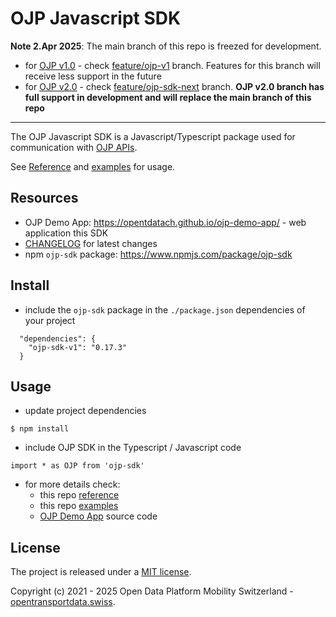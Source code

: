 # OJP Javascript SDK

**Note 2.Apr 2025**: The main branch of this repo is freezed for development.

- for [OJP v1.0](https://opentransportdata.swiss/en/cookbook/open-journey-planner-ojp/) - check [feature/ojp-v1](https://github.com/openTdataCH/ojp-js/tree/feature/ojp-v1) branch. Features for this branch will receive less support in the future
- for [OJP v2.0](https://opentransportdata.swiss/en/cookbook/open-journey-planner-ojp/) - check [feature/ojp-sdk-next](https://github.com/openTdataCH/ojp-js/tree/feature/ojp-sdk-next) branch. **OJP v2.0 branch has full support in development and will replace the main branch of this repo**

----

The OJP Javascript SDK is a Javascript/Typescript package used for communication with [OJP APIs](https://opentransportdata.swiss/en/cookbook/open-journey-planner-ojp/).

See [Reference](./docs/reference.md) and [examples](./examples/) for usage.

## Resources

- OJP Demo App: https://opentdatach.github.io/ojp-demo-app/ - web application this SDK
- [CHANGELOG](./CHANGELOG.md) for latest changes
- npm `ojp-sdk` package: https://www.npmjs.com/package/ojp-sdk

## Install

- include the `ojp-sdk` package in the `./package.json` dependencies of your project 
```
  "dependencies": {
    "ojp-sdk-v1": "0.17.3"
  }
```

## Usage

- update project dependencies
```
$ npm install
```

- include OJP SDK in the Typescript / Javascript code
```
import * as OJP from 'ojp-sdk'
```

- for more details check:
  - this repo [reference](./docs/reference.md)
  - this repo [examples](./examples/)
  - [OJP Demo App](https://github.com/openTdataCH/ojp-demo-app-src) source code

## License

The project is released under a [MIT license](./LICENSE).

Copyright (c) 2021 - 2025 Open Data Platform Mobility Switzerland - [opentransportdata.swiss](https://opentransportdata.swiss/en/).
